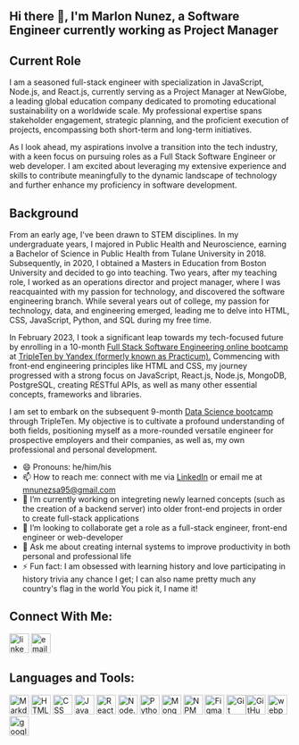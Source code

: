 ## Hi there 👋, I'm Marlon Nunez, a Software Engineer currently working as Project Manager

## Current Role

I am a seasoned full-stack engineer with specialization in JavaScript, Node.js, and React.js, currently serving as a Project Manager at NewGlobe, a leading global education company dedicated to promoting educational sustainability on a worldwide scale. My professional expertise spans stakeholder engagement, strategic planning, and the proficient execution of projects, encompassing both short-term and long-term initiatives.

As I look ahead, my aspirations involve a transition into the tech industry, with a keen focus on pursuing roles as a Full Stack Software Engineer or web developer. I am excited about leveraging my extensive experience and skills to contribute meaningfully to the dynamic landscape of technology and further enhance my proficiency in software development.

## Background 

From an early age, I've been drawn to STEM disciplines. In my undergraduate years, I majored in Public Health and Neuroscience, earning a Bachelor of Science in Public Health from Tulane University in 2018. Subsequently, in 2020, I obtained a Masters in Education from Boston University and decided to go into teaching. Two years, after my teaching role, I worked as an operations director and project manager, where I was reacquainted with my passion for technology, and discovered the software engineering branch. While several years out of college, my passion for technology, data, and engineering emerged, leading me to delve into HTML, CSS, JavaScript, Python, and SQL during my free time.

In February 2023, I took a significant leap towards my tech-focused future by enrolling in a 10-month [Full Stack Software Engineering online bootcamp](https://practicum.com/software-engineer/?form_position=%2F&gaid=940678093.1681249137) at [TripleTen by Yandex (formerly known as Practicum).](https://practicum.com/) Commencing with front-end engineering principles like HTML and CSS, my journey progressed with a strong focus on JavaScript, React.js, Node.js, MongoDB, PostgreSQL, creating RESTful APIs, as well as many other essential concepts, frameworks and libraries. 

I am set to embark on the subsequent 9-month [Data Science bootcamp](https://practicum.com/data-science/?form_position=%2Fsoftware-engineer%2F&gaid=940678093.1681249137) through TripleTen. My objective is to cultivate a profound understanding of both fields, positioning myself as a more-rounded versatile engineer for prospective employers and their companies, as well as, my own professional and personal development.

- 😄 Pronouns: he/him/his
- 📫 How to reach me: connect with me via [LinkedIn](https://www.linkedin.com/in/marlon-nunez-35ba43b4/) or email me at mnunezsa95@gmail.com
- 🌱 I’m currently working on integreting newly learned concepts (such as the creation of a backend server) into older front-end projects in order to create full-stack applications
- 👯 I’m looking to collaborate get a role as a full-stack engineer, front-end engineer or web-developer
- 💬 Ask me about creating internal systems to improve productivity in both personal and professional life
- ⚡ Fun fact: I am obsessed with learning history and love participating in history trivia any chance I get; I can also name pretty much any country's flag in the world You pick it, I name it!

## Connect With Me:
[<img alt="linkedin logo" src="https://www.logo.wine/a/logo/LinkedIn/LinkedIn-Icon-Logo.wine.svg" style="height: 35px" style="width: 35px">](https://www.linkedin.com/in/marlon-nunez-35ba43b4/) [<img alt="email symbol" src="https://upload.wikimedia.org/wikipedia/commons/thumb/7/7e/Gmail_icon_%282020%29.svg/2560px-Gmail_icon_%282020%29.svg.png" style="height: 35px" style="width: 35px">](mailto:mnunezsa95@gmail.com)

## Languages and Tools:
[<img alt="Markdown logo" src="https://d33wubrfki0l68.cloudfront.net/f1f475a6fda1c2c4be4cac04033db5c3293032b4/513a4/assets/images/markdown-mark-white.svg" style="height: 35px" style="width: 35px">](https://www.markdownguide.org/)  [<img alt="HTML logo" src="https://upload.wikimedia.org/wikipedia/commons/thumb/3/38/HTML5_Badge.svg/512px-HTML5_Badge.svg.png?20110131171049" style="height: 35px" style="width: 35px">](https://developer.mozilla.org/en-US/docs/Web/HTML)  [<img alt="CSS logo" src="https://upload.wikimedia.org/wikipedia/commons/6/62/CSS3_logo.svg" style="height: 35px" style="width: 35px">](https://developer.mozilla.org/en-US/docs/Web/CSS)  [<img alt="JavaScript logo" src="https://upload.wikimedia.org/wikipedia/commons/thumb/6/6a/JavaScript-logo.png/600px-JavaScript-logo.png?20120221235433" style="height: 35px" style="width: 35px">](https://developer.mozilla.org/en-US/docs/Web/JavaScript) [<img alt="React logo" src="https://upload.wikimedia.org/wikipedia/commons/thumb/a/a7/React-icon.svg/512px-React-icon.svg.png?20220125121207" style="height: 35px" style="width: 35px">](https://react.dev/)  [<img alt="Node.js logo" src="https://upload.wikimedia.org/wikipedia/commons/thumb/d/d9/Node.js_logo.svg/590px-Node.js_logo.svg.png?20170401104355" style="height: 35px" style="width: 35px">](https://nodejs.org/en)  [<img alt="Python logo" src="https://upload.wikimedia.org/wikipedia/commons/thumb/c/c3/Python-logo-notext.svg/1200px-Python-logo-notext.svg.png" style="height: 35px" style="width: 35px">](https://www.python.org/) [<img alt="MongoDB logo" src="https://cdn.worldvectorlogo.com/logos/mongodb-icon-1.svg" style="height: 35px" style="width: 35px">](https://www.mongodb.com/)  [<img alt="NPM logo" src="https://upload.wikimedia.org/wikipedia/commons/thumb/d/db/Npm-logo.svg/540px-Npm-logo.svg.png?20140904162625" style="height: 35px" style="width: 35px">](https://www.npmjs.com/) [<img alt="Figma logo" src="https://upload.wikimedia.org/wikipedia/commons/thumb/3/33/Figma-logo.svg/400px-Figma-logo.svg.png?20190122211436" style="height: 35px" style="width: 35px">](https://www.figma.com/community)  [<img alt="Git logo" src="https://upload.wikimedia.org/wikipedia/commons/thumb/3/3f/Git_icon.svg/97px-Git_icon.svg.png?20220905010122" style="height: 35px" style="width: 35px">](https://git-scm.com/)[<img alt="GitHub logo" src="https://github.githubassets.com/images/modules/logos_page/GitHub-Mark.png" style="height: 35px" style="width: 35px">](https://github.com/)  [<img alt="webpack logo" src="https://raw.githubusercontent.com/webpack/media/master/logo/icon.png" style="height: 35px" style="width: 35px">](https://webpack.js.org/)  [<img alt="google cloud logo" src="https://seeklogo.com/images/G/google-cloud-logo-ADE788217F-seeklogo.com.png" style="height: 35px" style="width: 35px">](https://cloud.google.com/)
